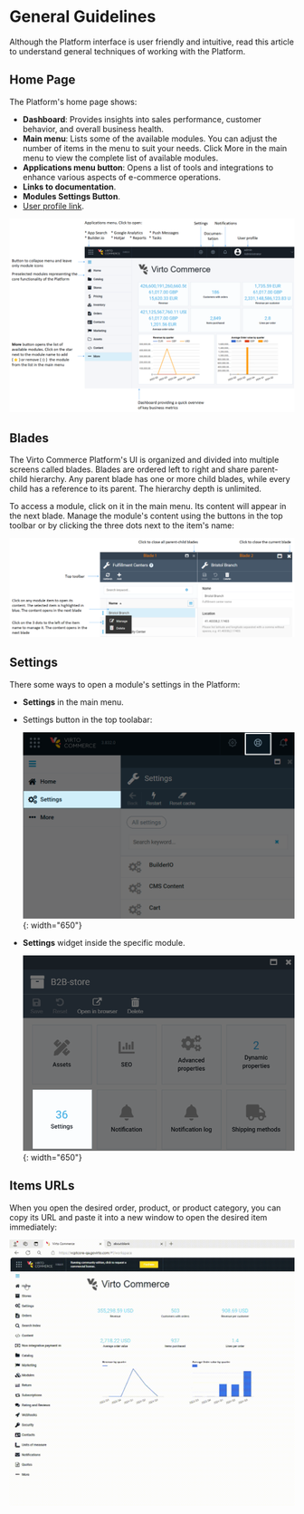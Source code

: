 # General Guidelines

Although the Platform interface is user friendly and intuitive, read this article to understand general techniques of working with the Platform. 


## Home Page

The Platform's home page shows:

* **Dashboard**: Provides insights into sales performance, customer behavior, and overall business health.
* **Main menu**: Lists some of the available modules. You can adjust the number of items in the menu to suit your needs. Click More in the main menu to view the complete list of available modules.
* **Applications menu button**: Opens a list of tools and integrations to enhance various aspects of e-commerce operations.
* **Links to documentation**.
* **Modules Settings Button**.
* [User profile link](user-profile.md). 

![Guide](media/platform-dashboard.png)


## Blades

The Virto Commerce Platform's UI is organized and divided into multiple screens called blades. Blades are ordered left to right and share parent-child hierarchy. Any parent blade has one or more child blades, while every child has a reference to its parent. The hierarchy depth is unlimited. 

To access a module, click on it in the main menu. Its content will appear in the next blade. Manage the module's content using the buttons in the top toolbar or by clicking the three dots next to the item's name:

![Blades](media/blades.png)

## Settings

There some ways to open a module's settings in the Platform:

* **Settings** in the main menu.
* Settings button in the top toolabar:

    ![Settings](media/settings.png){: width="650"}

* **Settings** widget inside the specific module.

    ![Settings](media/settings-widget.png){: width="650"}

## Items URLs

When you open the desired order, product, or product category, you can copy its URL and paste it into a new window to open the desired item immediately:

![Copy and paste order URL](media/order-url.gif)